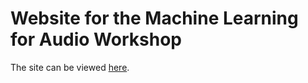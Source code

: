 # Website for the Machine Learning for Audio Workshop

The site can be viewed [here](https://mlforaudioworkshop.com/).
